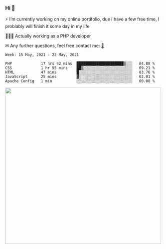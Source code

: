 ### Hi 👋

⚡ I’m currently working on my online portifolio, due I have a few free time, I problably will finish it some day in my life

👨🏽‍💻 Actually working as a PHP developer

✉ Any further questions, feel free contact me: <a href="mailto:contato@gustavocruz.dev.br"> 📩 </a>


<!--START_SECTION:waka-->
```text
Week: 15 May, 2021 - 22 May, 2021

PHP             17 hrs 42 mins  █████████████████████▒░░░   84.88 % 
CSS             1 hr 55 mins    ██▒░░░░░░░░░░░░░░░░░░░░░░   09.21 % 
HTML            47 mins         █░░░░░░░░░░░░░░░░░░░░░░░░   03.76 % 
JavaScript      25 mins         ▓░░░░░░░░░░░░░░░░░░░░░░░░   02.01 % 
Apache Config   1 min           ░░░░░░░░░░░░░░░░░░░░░░░░░   00.08 % 
```
<!--END_SECTION:waka-->

<!--[![time tracker](https://wakatime.com/badge/github/Gusttavohsc/gusttavohsc.svg)](https://wakatime.com/badge/github/Gusttavohsc/gusttavohsc) -->
<a href="https://wakatime.com"><img src="https://wakatime.com/share/@gusttavohsc/ac0aff10-528e-4ee7-a951-706173a8130f.png" width="500px"/></a>

<!--
**Gusttavohsc/gusttavohsc** is a ✨ _special_ ✨ repository because its `README.md` (this file) appears on your GitHub profile.

Here are some ideas to get you started:

🔭 I’m currently working on my online portifolio, due I have a few free time, I problably will finish it until january
🌱 I’m currently learning Front-end
- 👯 I’m looking to collaborate on ...
- 🤔 I’m looking for help with ...
- 💬 Ask me about ...
- 📫 How to reach me: ...
- 😄 Pronouns: ...
- ⚡ Fun fact: ...
-->
